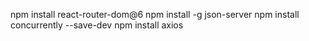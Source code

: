npm install react-router-dom@6
npm install -g json-server
npm install concurrently --save-dev
npm install axios
